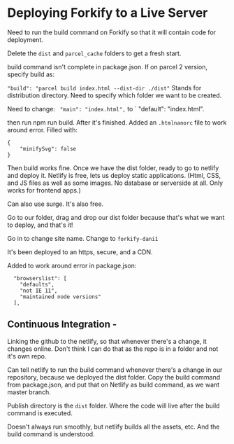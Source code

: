 # Deploying Forkify to a Live Server

Need to run the build command on Forkify so that it will contain code for deployment.

Delete the `dist` and `parcel_cache` folders to get a fresh start.

build command isn't complete in package.json. If on parcel 2 version, specify build as:

`"build": "parcel build index.html --dist-dir ./dist"` Stands for distribution directory. Need to specify which folder we want to be created.

Need to change: ` "main": "index.html",` to ` "default": "index.html".

then run npm run build. After it's finished. Added an `.htmlnanorc` file to work around error. Filled with:

```
{
    "minifySvg": false
}
```

Then build works fine. Once we have the dist folder, ready to go to netlify and deploy it. Netlify is free, lets us deploy static applications. (Html, CSS, and JS files as well as some images. No database or serverside at all. Only works for frontend apps.)

Can also use surge. It's also free.

Go to our folder, drag and drop our dist folder because that's what we want to deploy, and that's it!

Go in to change site name. Change to `forkify-dani1`

It's been deployed to an https, secure, and a CDN.

Added to work around error in package.json:

```
  "browserslist": [
    "defaults",
    "not IE 11",
    "maintained node versions"
  ],
```

## Continuous Integration -

Linking the github to the netlify, so that whenever there's a change, it changes online. Don't think I can do that as the repo is in a folder and not it's own repo.

Can tell netlify to run the build command whenever there's a change in our repository, because we deployed the dist folder. Copy the build command from package.json, and put that on Netlify as build command, as we want master branch.

Publish directory is the `dist` folder. Where the code will live after the build command is executed.

Doesn't always run smoothly, but netlify builds all the assets, etc. And the build command is understood.
